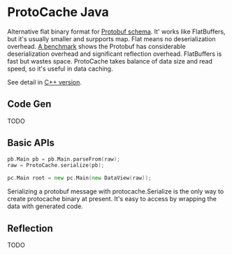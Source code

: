# ProtoCache Java

Alternative flat binary format for [Protobuf schema](https://protobuf.dev/programming-guides/proto3/). It' works like FlatBuffers, but it's usually smaller and surpports map. Flat means no deserialization overhead. [A benchmark](test/benchmark) shows the Protobuf has considerable deserialization overhead and significant reflection overhead. FlatBuffers is fast but wastes space. ProtoCache takes balance of data size and read speed, so it's useful in data caching.

See detail in [C++ version](https://github.com/PeterRK/protocache).

## Code Gen
TODO

## Basic APIs
```go
pb.Main pb = pb.Main.parseFrom(raw);
raw = ProtoCache.serialize(pb);

pc.Main root = new pc.Main(new DataView(raw));
```
Serializing a protobuf message with protocache.Serialize is the only way to create protocache binary at present. It's easy to access by wrapping the data with generated code.

## Reflection
TODO